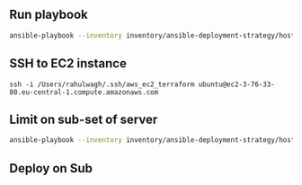 ## Run playbook

```bash
ansible-playbook --inventory inventory/ansible-deployment-strategy/hosts ansible-deployment-strategy.yml
```


## SSH to EC2 instance

```
ssh -i /Users/rahulwagh/.ssh/aws_ec2_terraform ubuntu@ec2-3-76-33-80.eu-central-1.compute.amazonaws.com
```

## Limit on sub-set of server

```bash
ansible-playbook --inventory inventory/ansible-deployment-strategy/hosts ansible-deployment-strategy.yml --limit blue 
```

## Deploy on Sub
